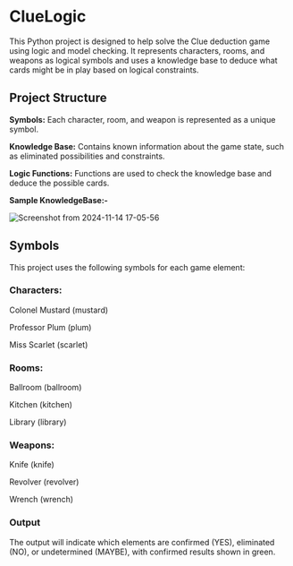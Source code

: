 # ClueLogic
This Python project is designed to help solve the Clue deduction game using logic and model checking. It represents characters, rooms, and weapons as logical symbols and uses a knowledge base to deduce what cards might be in play based on logical constraints.

## Project Structure
**Symbols:** Each character, room, and weapon is represented as a unique symbol.

**Knowledge Base:** Contains known information about the game state, such as eliminated possibilities and constraints.

**Logic Functions:** Functions are used to check the knowledge base and deduce the possible cards.

**Sample KnowledgeBase:-**

![Screenshot from 2024-11-14 17-05-56](https://github.com/user-attachments/assets/e69ab7b4-7d48-45e4-b7c5-d062ad9a95ee)



## Symbols

This project uses the following symbols for each game element:

### Characters:

Colonel Mustard (mustard)

Professor Plum (plum)

Miss Scarlet (scarlet)

### Rooms:

Ballroom (ballroom)

Kitchen (kitchen)

Library (library)

### Weapons:

Knife (knife)

Revolver (revolver)

Wrench (wrench)

### Output

The output will indicate which elements are confirmed (YES), eliminated (NO), or undetermined (MAYBE), with confirmed results shown in green.

